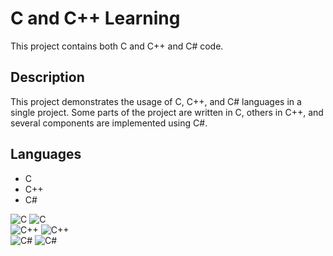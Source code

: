 # C and C++ Learning

This project contains both C and C++ and C# code.

## Description
This project demonstrates the usage of C, C++, and C# languages in a single project. Some parts of the project are written in C, others in C++, and several components are implemented using C#.

## Languages
- C
- C++
- C#

![C](https://img.shields.io/badge/Language-C-blue.svg)
![C](https://img.shields.io/badge/Language-C-purple.svg)
<br>
![C++](https://img.shields.io/badge/Language-C%2B%2B-blue.svg)
![C++](https://img.shields.io/badge/Language-C%2B%2B-purple.svg)
<br>
![C#](https://img.shields.io/badge/Language-C%23-blue.svg)
![C#](https://img.shields.io/badge/Language-C%23-purple.svg)

